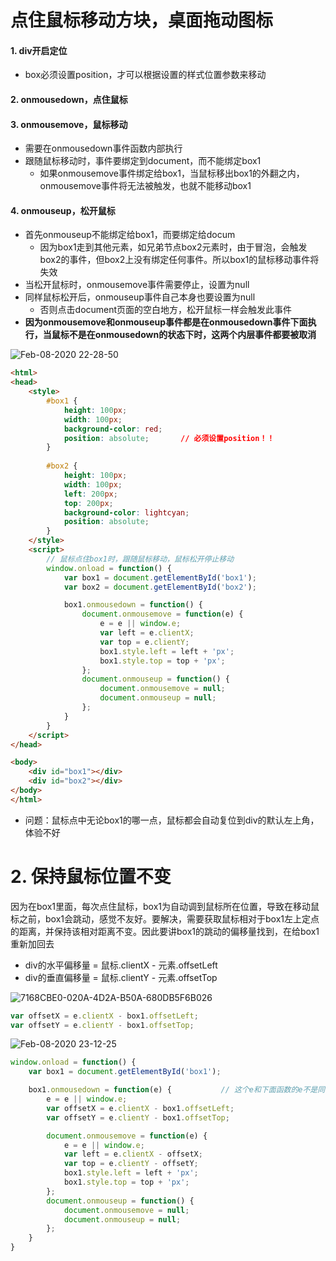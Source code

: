 
# 点住鼠标移动方块，桌面拖动图标

#### 1. div开启定位
- box必须设置position，才可以根据设置的样式位置参数来移动
#### 2. onmousedown，点住鼠标
#### 3. onmousemove，鼠标移动
- 需要在onmousedown事件函数内部执行
- 跟随鼠标移动时，事件要绑定到document，而不能绑定box1
    - 如果onmousemove事件绑定给box1，当鼠标移出box1的外翻之内，onmousemove事件将无法被触发，也就不能移动box1
#### 4. onmouseup，松开鼠标
- 首先onmouseup不能绑定给box1，而要绑定给docum
    - 因为box1走到其他元素，如兄弟节点box2元素时，由于冒泡，会触发box2的事件，但box2上没有绑定任何事件。所以box1的鼠标移动事件将失效
- 当松开鼠标时，onmousemove事件需要停止，设置为null
- 同样鼠标松开后，onmouseup事件自己本身也要设置为null
    - 否则点击document页面的空白地方，松开鼠标一样会触发此事件
- **因为onmousemove和onmouseup事件都是在onmousedown事件下面执行，当鼠标不是在onmousedown的状态下时，这两个内层事件都要被取消**

![Feb-08-2020 22-28-50](https://user-images.githubusercontent.com/26485327/74086904-6b263b80-4ac2-11ea-9eb0-f9d230bcd2c2.gif)


```html
<html>
<head>
    <style>
        #box1 {
            height: 100px;
            width: 100px;
            background-color: red;
            position: absolute;       // 必须设置position！！
        }
        
        #box2 {
            height: 100px;
            width: 100px;
            left: 200px;
            top: 200px;
            background-color: lightcyan;
            position: absolute;
        }
    </style>
    <script>
        // 鼠标点住box1时，跟随鼠标移动，鼠标松开停止移动
        window.onload = function() {
            var box1 = document.getElementById('box1');
            var box2 = document.getElementById('box2');

            box1.onmousedown = function() {
                document.onmousemove = function(e) {
                    e = e || window.e;
                    var left = e.clientX;
                    var top = e.clientY;
                    box1.style.left = left + 'px';
                    box1.style.top = top + 'px';
                };
                document.onmouseup = function() {
                    document.onmousemove = null;
                    document.onmouseup = null;
                };
            }
        }
    </script>
</head>

<body>
    <div id="box1"></div>
    <div id="box2"></div>
</body>
</html>
```
- 问题：鼠标点中无论box1的哪一点，鼠标都会自动复位到div的默认左上角，体验不好
                  
# 2. 保持鼠标位置不变
因为在box1里面，每次点住鼠标，box1为自动调到鼠标所在位置，导致在移动鼠标之前，box1会跳动，感觉不友好。要解决，需要获取鼠标相对于box1左上定点的距离，并保持该相对距离不变。因此要讲box1的跳动的偏移量找到，在给box1重新加回去
- div的水平偏移量 = 鼠标.clientX - 元素.offsetLeft
- div的垂直偏移量 = 鼠标.clientY - 元素.offsetTop

![7168CBE0-020A-4D2A-B50A-680DB5F6B026](https://user-images.githubusercontent.com/26485327/74087516-f6560000-4ac7-11ea-9213-9e0986f26f93.jpeg)

```javascript
var offsetX = e.clientX - box1.offsetLeft;
var offsetY = e.clientY - box1.offsetTop;
```

![Feb-08-2020 23-12-25](https://user-images.githubusercontent.com/26485327/74087560-7ed4a080-4ac8-11ea-8a3f-35c876e5d245.gif)
                  
```javascript
window.onload = function() {
    var box1 = document.getElementById('box1');

    box1.onmousedown = function(e) {           // 这个e和下面函数的e不是同一个
        e = e || window.e;
        var offsetX = e.clientX - box1.offsetLeft;
        var offsetY = e.clientY - box1.offsetTop;

        document.onmousemove = function(e) {
            e = e || window.e;
            var left = e.clientX - offsetX;
            var top = e.clientY - offsetY;
            box1.style.left = left + 'px';
            box1.style.top = top + 'px';
        };
        document.onmouseup = function() {
            document.onmousemove = null;
            document.onmouseup = null;
        };
    }
}
```
